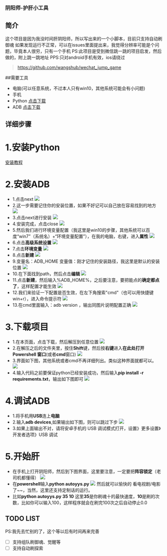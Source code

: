 ### 阴阳师-护肝小工具
## 简介
这个项目是因为我没时间肝阴阳师，所以写出来的一个小脚本，目前只支持自动刷御魂
如果发现运行不正常，可以在issues里面提出来，我觉得分辨率可能是个问题，毕竟本人很穷，只有一个手机
PS:此项目是受到微信跳一跳的项目启发，然后做的，附上跳一跳地址
PPS:只对android手机有效，ios请绕过
> https://github.com/wangshub/wechat_jump_game

##需要工具
* 电脑(可以任意系统，不过本人只有win10，其他系统可能会有小问题)
* 手机
* Python [点击下载](https://www.python.org/downloads/release/python-364/)
* ADB [点击下载](https://adb.clockworkmod.com/)
## 详细步骤
# 1.安装Python
[安装教程](https://www.liaoxuefeng.com/wiki/0014316089557264a6b348958f449949df42a6d3a2e542c000/0014316090478912dab2a3a9e8f4ed49d28854b292f85bb000)
# 2.安装ADB
* 1.点击next
![](https://singll.github.io/Image/adb_step/adb_step1.png)
* 2.这一步需要记住你的安装位置，如果不好记可以自己放在容易找到的地方
![](https://singll.github.io/Image/adb_step/adb_step2.png)
* 3.点击next进行安装
![](https://singll.github.io/Image/adb_step/adb_step3.png)
* 4.安装完成，点击close
![](https://singll.github.io/Image/adb_step/adb_step4.png)
* 5.然后我们进行环境变量配置（我这里是win10的步骤，其他系统可以百度“win7”（系统名）+“环境变量配置”），在我的电脑，右键，进入<b>属性</b>
![](https://singll.github.io/Image/adb_step/adb_step5.png)
* 6.点击<b>高级系统设置</b>
![](https://singll.github.io/Image/adb_step/adb_step6.png)
* 7.点击<b>环境变量</b>
![](https://singll.github.io/Image/adb_step/adb_step7.png)
* 8.点击<b>新建</b>
![](https://singll.github.io/Image/adb_step/adb_step8.png)
* 9.变量名：ADB_HOME 变量值：刚才记住的安装路径，我这里是默认的安装位置
![](https://singll.github.io/Image/adb_step/adb_step9.png)
* 10.在下面找到path，然后点击<b>编辑</b>
![](https://singll.github.io/Image/adb_step/adb_step10.png)
* 11.点击<b>新建</b>，然后输入%ADB_HOME%，之后要注意，要把能点的<b>确定都点了</b>，这样配置才能生效
![](https://singll.github.io/Image/adb_step/adb_step11.png)
* 12.我们来验证一下配置是否生效，在左下角搜索"cmd"（也可以用快捷键win+r），进入命令提示符
![](https://singll.github.io/Image/adb_step/adb_step12.png)
* 13.在cmd里面输入：adb version ，输出同图片说明配置正确
![](https://singll.github.io/Image/adb_step/adb_step13.png)
# 3.下载项目
* 1.在本页面，点击下载，然后解压到任意位置
![](https://singll.github.io/Image/example/example_downproj.png)
* 2.在解压之后的文件夹里，按住<b>Shift</b>键，然后按<b>右键</b>进入<b>在此处打开 Powershell 窗口</b>(或者<b>cmd</b>窗口)
![](https://singll.github.io/Image/example/example_rightmenu.png)
* 3.界面如下图，其他系统或者cmd不再详细列出。类似这种界面就都可以。 ![](https://singll.github.io/Image/example/example_powershell.png)
* 4.输入代码之前要保证python已经安装成功，然后输入<b>pip install -r requirements.txt</b>，输出如下图即可
![](https://singll.github.io/Image/example/example_installpil.png)
# 4.调试ADB
* 1.将手机用<b>USB</b>连上<b>电脑</b>
* 2.输入<b>adb devices</b>,如果输出如下图，则可以跳过下步
![](https://singll.github.io/Image/example/example_adbdevices.png)
* 3.如果上面输出不对，请将安卓手机的 USB 调试模式打开，设置》更多设置》开发者选项》USB 调试
# 5.开始肝
* 在手机上打开阴阳师，然后到下图界面，这里要注意，一定要把<b>阵容锁定</b>（老司机都懂得）
![](https://singll.github.io/Image/example/example_start.png)
* 在<b>powershell</b>输入<b>python autoyys.py</b>
![](https://singll.github.io/Image/example/example_run.png)
然后就可以愉快的 看电视剧/电影 了~~，当然，这里还支持定制话的运行。
* 比如<b>python autoyys.py 35 10</b> 这里<b>35</b>是你刷魂十的最快速度，<b>10</b>是刷的次数，比如你可以输入100，这样程序就会在刷完100次之后自动停止0.0
## TODO LIST
PS:我先去忙别的了，这个等以后有时间再来完善
- [ ] 支持组队刷御魂、觉醒等
- [ ] 支持自动刷探索
